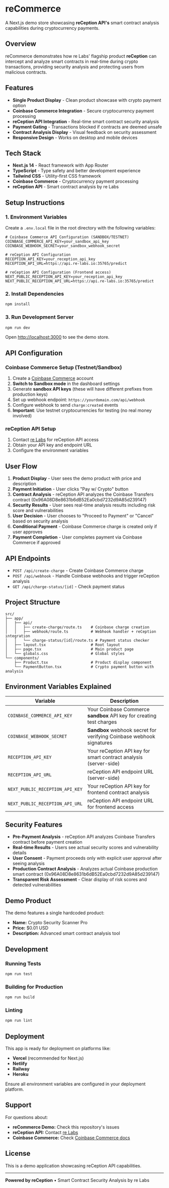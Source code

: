# reCommerce 

A Next.js demo store showcasing **reCeption API's** smart contract analysis capabilities during cryptocurrency payments.

## Overview

reCommerce demonstrates how re Labs' flagship product **reCeption** can intercept and analyze smart contracts in real-time during crypto transactions, providing security analysis and protecting users from malicious contracts.

## Features

- **Single Product Display** - Clean product showcase with crypto payment option
- **Coinbase Commerce Integration** - Secure cryptocurrency payment processing
- **reCeption API Integration** - Real-time smart contract security analysis
- **Payment Gating** - Transactions blocked if contracts are deemed unsafe
- **Contract Analysis Display** - Visual feedback on security assessment
- **Responsive Design** - Works on desktop and mobile devices

## Tech Stack

- **Next.js 14** - React framework with App Router
- **TypeScript** - Type safety and better development experience
- **Tailwind CSS** - Utility-first CSS framework
- **Coinbase Commerce** - Cryptocurrency payment processing
- **reCeption API** - Smart contract analysis by re Labs

## Setup Instructions

### 1. Environment Variables

Create a `.env.local` file in the root directory with the following variables:

```env
# Coinbase Commerce API Configuration (SANDBOX/TESTNET)
COINBASE_COMMERCE_API_KEY=your_sandbox_api_key
COINBASE_WEBHOOK_SECRET=your_sandbox_webhook_secret

# reCeption API Configuration  
RECEPTION_API_KEY=your_reception_api_key
RECEPTION_API_URL=https://api.re-labs.io:35765/predict

# reCeption API Configuration (Frontend access)
NEXT_PUBLIC_RECEPTION_API_KEY=your_reception_api_key
NEXT_PUBLIC_RECEPTION_API_URL=https://api.re-labs.io:35765/predict
```

### 2. Install Dependencies

```bash
npm install
```

### 3. Run Development Server

```bash
npm run dev
```

Open [http://localhost:3000](http://localhost:3000) to see the demo store.

## API Configuration

### Coinbase Commerce Setup (Testnet/Sandbox)

1. Create a [Coinbase Commerce](https://commerce.coinbase.com/) account
2. **Switch to Sandbox mode** in the dashboard settings
3. Generate **sandbox API keys** (these will have different prefixes from production keys)
4. Set up webhook endpoint: `https://yourdomain.com/api/webhook` 
5. Configure webhook to send `charge:created` events
6. **Important**: Use testnet cryptocurrencies for testing (no real money involved)

### reCeption API Setup

1. Contact [re Labs](https://re-labs.io) for reCeption API access
2. Obtain your API key and endpoint URL
3. Configure the environment variables

## User Flow

1. **Product Display** - User sees the demo product with price and description
2. **Payment Initiation** - User clicks "Pay w/ Crypto" button
3. **Contract Analysis** - reCeption API analyzes the Coinbase Transfers contract (0x96A08D8e8631b6dB52Ea0cbd7232d9A85d239147)
4. **Security Results** - User sees real-time analysis results including risk score and vulnerabilities
5. **User Decision** - User chooses to "Proceed to Payment" or "Cancel" based on security analysis
6. **Conditional Payment** - Coinbase Commerce charge is created only if user approves
7. **Payment Completion** - User completes payment via Coinbase Commerce if approved

## API Endpoints

- `POST /api/create-charge` - Create Coinbase Commerce charge
- `POST /api/webhook` - Handle Coinbase webhooks and trigger reCeption analysis
- `GET /api/charge-status/[id]` - Check payment status

## Project Structure

```
src/
├── app/
│   ├── api/
│   │   ├── create-charge/route.ts    # Coinbase charge creation
│   │   ├── webhook/route.ts          # Webhook handler + reCeption integration
│   │   └── charge-status/[id]/route.ts # Payment status checker
│   ├── layout.tsx                    # Root layout
│   ├── page.tsx                      # Main product page
│   └── globals.css                   # Global styles
└── components/
    ├── Product.tsx                   # Product display component
    └── PaymentButton.tsx             # Crypto payment button with analysis
```

## Environment Variables Explained

| Variable | Description |
|----------|-------------|
| `COINBASE_COMMERCE_API_KEY` | Your Coinbase Commerce **sandbox** API key for creating test charges |
| `COINBASE_WEBHOOK_SECRET` | **Sandbox** webhook secret for verifying Coinbase webhook signatures |
| `RECEPTION_API_KEY` | Your reCeption API key for smart contract analysis (server-side) |
| `RECEPTION_API_URL` | reCeption API endpoint URL (server-side) |
| `NEXT_PUBLIC_RECEPTION_API_KEY` | Your reCeption API key for frontend contract analysis |
| `NEXT_PUBLIC_RECEPTION_API_URL` | reCeption API endpoint URL for frontend access |

## Security Features

- **Pre-Payment Analysis** - reCeption API analyzes Coinbase Transfers contract before payment creation
- **Real-time Results** - Users see actual security scores and vulnerability details
- **User Consent** - Payment proceeds only with explicit user approval after seeing analysis
- **Production Contract Analysis** - Analyzes actual Coinbase production smart contract (0x96A08D8e8631b6dB52Ea0cbd7232d9A85d239147)
- **Transparent Risk Assessment** - Clear display of risk scores and detected vulnerabilities

## Demo Product

The demo features a single hardcoded product:
- **Name:** Crypto Security Scanner Pro
- **Price:** $0.01 USD
- **Description:** Advanced smart contract analysis tool

## Development

### Running Tests

```bash
npm run test
```

### Building for Production

```bash
npm run build
```

### Linting

```bash
npm run lint
```

## Deployment

This app is ready for deployment on platforms like:

- **Vercel** (recommended for Next.js)
- **Netlify**
- **Railway**
- **Heroku**

Ensure all environment variables are configured in your deployment platform.

## Support

For questions about:
- **reCommerce Demo:** Check this repository's issues
- **reCeption API:** Contact [re Labs](https://re-labs.io)
- **Coinbase Commerce:** Check [Coinbase Commerce docs](https://commerce.coinbase.com/docs/)

## License

This is a demo application showcasing reCeption API capabilities.

---

**Powered by reCeption** • Smart Contract Security Analysis by re Labs

